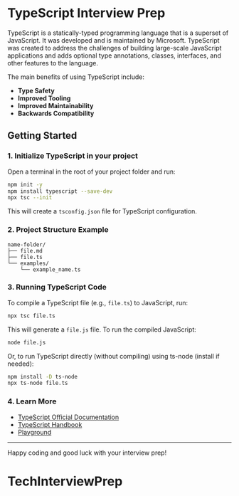 # TypeScript Interview Prep

TypeScript is a statically-typed programming language that is a superset of JavaScript. It was developed and is maintained by Microsoft. TypeScript was created to address the challenges of building large-scale JavaScript applications and adds optional type annotations, classes, interfaces, and other features to the language.

The main benefits of using TypeScript include:

- **Type Safety**
- **Improved Tooling**
- **Improved Maintainability**
- **Backwards Compatibility**

## Getting Started

### 1. Initialize TypeScript in your project

Open a terminal in the root of your project folder and run:

```sh
npm init -y
npm install typescript --save-dev
npx tsc --init
```

This will create a `tsconfig.json` file for TypeScript configuration.

### 2. Project Structure Example

```
name-folder/
├── file.md
├── file.ts
└── examples/
    └── example_name.ts
```

### 3. Running TypeScript Code

To compile a TypeScript file (e.g., `file.ts`) to JavaScript, run:

```sh
npx tsc file.ts
```

This will generate a `file.js` file. To run the compiled JavaScript:

```sh
node file.js
```

Or, to run TypeScript directly (without compiling) using ts-node (install if needed):

```sh
npm install -D ts-node
npx ts-node file.ts
```

### 4. Learn More

- [TypeScript Official Documentation](https://www.typescriptlang.org/docs/)
- [TypeScript Handbook](https://www.typescriptlang.org/docs/handbook/intro.html)
- [Playground](https://www.typescriptlang.org/play)

---

Happy coding and good luck with your interview prep!
# TechInterviewPrep
